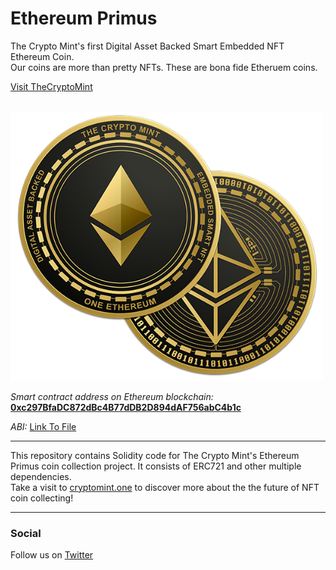 # Ethereum Primus

The Crypto Mint's first Digital Asset Backed Smart Embedded NFT Ethereum Coin. <br>
Our coins are more than pretty NFTs. These are bona fide Etheruem coins.


[Visit TheCryptoMint](https://cryptomint.one)

<br>
<img src="/assets/both-coins.png" alt="Ethereum Primus - front and back faces" width="500" />
<br>

<i>Smart contract address on Ethereum blockchain:</i>
<b>[0xc297BfaDC872dBc4B77dDB2D894dAF756abC4b1c](https://etherscan.io/address/0xc297BfaDC872dBc4B77dDB2D894dAF756abC4b1c)</b>

<i>ABI:</i> [Link To File](./ABI)

<hr>

This repository contains Solidity code for The Crypto Mint's Ethereum Primus coin collection project. 
It consists of ERC721 and other multiple dependencies.<br>
Take a visit to [cryptomint.one](https://cryptomint.one) to discover more about the the future of NFT coin collecting!

<hr>

### Social

Follow us on [Twitter](https://twitter.com/cryptomint1)
